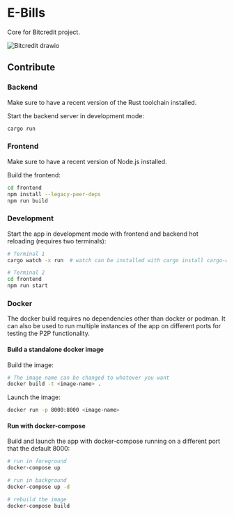 # E-Bills

Core for Bitcredit project.

![Bitcredit drawio](https://github.com/BitcoinCredit/E-Bills/assets/57773598/1fd8021d-cc41-408e-8c7e-c256c3bf4f3a)

## Contribute

### Backend

Make sure to have a recent version of the Rust toolchain installed.

Start the backend server in development mode:

```bash
cargo run
```

### Frontend

Make sure to have a recent version of Node.js installed.

Build the frontend:

```bash
cd frontend
npm install --legacy-peer-deps
npm run build
```

### Development

Start the app in development mode with frontend and backend hot reloading (requires two terminals):

```bash
# Terminal 1
cargo watch -x run  # watch can be installed with cargo install cargo-watch

# Terminal 2
cd frontend
npm run start
```

### Docker

The docker build requires no dependencies other than docker or podman. It can also be used
to run multiple instances of the app on different ports for testing the P2P functionality.

#### Build a standalone docker image

Build the image:

```bash
# The image name can be changed to whatever you want
docker build -t <image-name> .
```

Launch the image:

```bash
docker run -p 8000:8000 <image-name>
```

#### Run with docker-compose

Build and launch the app with docker-compose running on a different port that the default 8000:

```bash
# run in foreground
docker-compose up

# run in background
docker-compose up -d

# rebuild the image
docker-compose build
```
